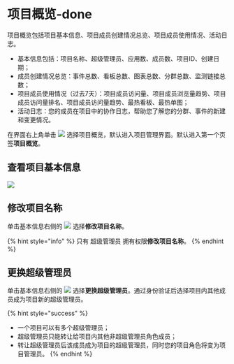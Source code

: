 # 项目概览-done

项目概览包括项目基本信息、项目成员创建情况总览、项目成员使用情况、活动日志。

* 基本信息包括：项目名称、超级管理员、应用数、成员数、项目ID、创建日期；
* 成员创建情况总览：事件总数、看板总数、图表总数、分群总数、监测链接总数；
* 项目成员使用情况（过去7天）：项目成员访问量、项目成员浏览量趋势、项目成员访问量排名、项目成员访问量趋势、最热看板、最热单图；
* 活动日志：您的成员在项目中的协作日志，帮助您了解您的分群、事件的新建和变更情况。

在界面右上角单击 ![](https://github.com/growingio/growingio-docs-v3/tree/d520f4a494f6c0635c83422f55c665597e79ee96/.gitbook/assets/2019-10-10_18-59-32%20%281%29.png) 选择项目概览，默认进入项目管理界面。默认进入第一个页签**项目概览**。

## 查看项目基本信息

![](https://github.com/growingio/growingio-docs-v3/tree/d520f4a494f6c0635c83422f55c665597e79ee96/.gitbook/assets/image%20%28168%29.png)

## 修改项目名称

单击基本信息右侧的 ![](https://github.com/growingio/growingio-docs-v3/tree/d520f4a494f6c0635c83422f55c665597e79ee96/.gitbook/assets/dian-dian-dian.png) 选择**修改项目名称**。

{% hint style="info" %}
只有 超级管理员 拥有权限**修改项目名称**。
{% endhint %}

## 更换超级管理员

单击基本信息右侧的 ![](https://github.com/growingio/growingio-docs-v3/tree/d520f4a494f6c0635c83422f55c665597e79ee96/.gitbook/assets/dian-dian-dian.png) 选择**更换超级管理员**。通过身份验证后选择项目内其他成员成为项目新的超级管理员。

{% hint style="success" %}
* 一个项目可以有多个超级管理员；
* 超级管理员只能转让给项目内其他非超级管理员角色成员；
* 转让超级管理员后该成员成为项目的超级管理员，同时您的项目角色将变为项目管理员。
{% endhint %}

